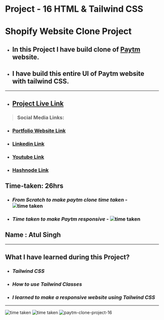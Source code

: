 # Project - 16 HTML & Tailwind CSS

# Shopify Website Clone Project

- ## In this Project I have build clone of [Paytm](https://ineuron-paytm-clone-project-16.netlify.app/) website.

- ## I have build this entire UI of Paytm website with tailwind CSS.

---

- ## [Project Live Link](https://ineuron-paytm-clone-project-16.netlify.app/)

> ### Social Media Links:

- ### [Portfolio Website Link](https://www.findcoder.io/u/atulsinghatul)
- ### [Linkedin Link](https://www.linkedin.com/in/atul-singh-082529249/)
- ### [Youtube Link](https://www.youtube.com/channel/UCBNc9Vs9mAFxnAKjzWRqDFQ)
- ### [Hashnode Link](https://atulsinghatul.hashnode.dev/)

## Time-taken: 26hrs

- ### _From Scratch to make paytm clone time taken_ - ![time taken](https://img.shields.io/badge/8-hrs-yellowgreen)

- ### _Time taken to make Paytm responsive_ - ![time taken](https://img.shields.io/badge/18-hrs-orange)

## Name : Atul Singh

---

## What I have learned during this Project?

- ### _Tailwind CSS_

- ### _How to use Tailwind Classes_

- ### _I learned to make a responsive website using Tailwind CSS_

---

![time taken](https://img.shields.io/badge/Project-16-green) ![time taken](https://img.shields.io/badge/Paytm%20Clone-HTML%20%26%20Tailwind%20CSS-orange)
![paytm-clone-project-16](https://user-images.githubusercontent.com/112545072/210028961-16195a2f-3b97-414a-864a-fe0aee912462.png)


